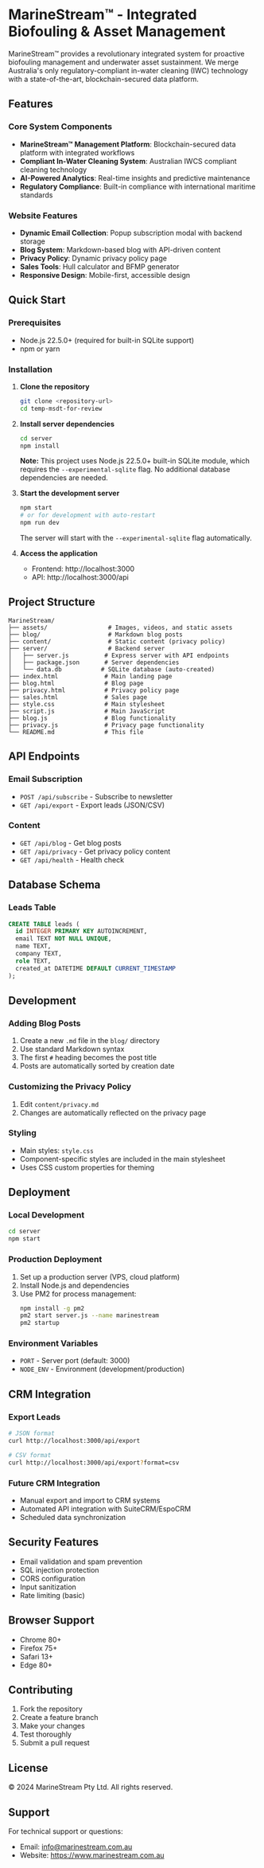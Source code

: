 # MarineStream™ - Integrated Biofouling & Asset Management

MarineStream™ provides a revolutionary integrated system for proactive biofouling management and underwater asset sustainment. We merge Australia's only regulatory-compliant in-water cleaning (IWC) technology with a state-of-the-art, blockchain-secured data platform.

## Features

### Core System Components
- **MarineStream™ Management Platform**: Blockchain-secured data platform with integrated workflows
- **Compliant In-Water Cleaning System**: Australian IWCS compliant cleaning technology
- **AI-Powered Analytics**: Real-time insights and predictive maintenance
- **Regulatory Compliance**: Built-in compliance with international maritime standards

### Website Features
- **Dynamic Email Collection**: Popup subscription modal with backend storage
- **Blog System**: Markdown-based blog with API-driven content
- **Privacy Policy**: Dynamic privacy policy page
- **Sales Tools**: Hull calculator and BFMP generator
- **Responsive Design**: Mobile-first, accessible design

## Quick Start

### Prerequisites
- Node.js 22.5.0+ (required for built-in SQLite support)
- npm or yarn

### Installation

1. **Clone the repository**
   ```bash
   git clone <repository-url>
   cd temp-msdt-for-review
   ```

2. **Install server dependencies**
   ```bash
   cd server
   npm install
   ```

   **Note:** This project uses Node.js 22.5.0+ built-in SQLite module, which requires the `--experimental-sqlite` flag. No additional database dependencies are needed.

3. **Start the development server**
   ```bash
   npm start
   # or for development with auto-restart
   npm run dev
   ```
   
   The server will start with the `--experimental-sqlite` flag automatically.

4. **Access the application**
   - Frontend: http://localhost:3000
   - API: http://localhost:3000/api

## Project Structure

```
MarineStream/
├── assets/                 # Images, videos, and static assets
├── blog/                   # Markdown blog posts
├── content/                # Static content (privacy policy)
├── server/                 # Backend server
│   ├── server.js          # Express server with API endpoints
│   ├── package.json       # Server dependencies
│   └── data.db           # SQLite database (auto-created)
├── index.html             # Main landing page
├── blog.html              # Blog page
├── privacy.html           # Privacy policy page
├── sales.html             # Sales page
├── style.css              # Main stylesheet
├── script.js              # Main JavaScript
├── blog.js                # Blog functionality
├── privacy.js             # Privacy page functionality
└── README.md              # This file
```

## API Endpoints

### Email Subscription
- `POST /api/subscribe` - Subscribe to newsletter
- `GET /api/export` - Export leads (JSON/CSV)

### Content
- `GET /api/blog` - Get blog posts
- `GET /api/privacy` - Get privacy policy content
- `GET /api/health` - Health check

## Database Schema

### Leads Table
```sql
CREATE TABLE leads (
  id INTEGER PRIMARY KEY AUTOINCREMENT,
  email TEXT NOT NULL UNIQUE,
  name TEXT,
  company TEXT,
  role TEXT,
  created_at DATETIME DEFAULT CURRENT_TIMESTAMP
);
```

## Development

### Adding Blog Posts
1. Create a new `.md` file in the `blog/` directory
2. Use standard Markdown syntax
3. The first `#` heading becomes the post title
4. Posts are automatically sorted by creation date

### Customizing the Privacy Policy
1. Edit `content/privacy.md`
2. Changes are automatically reflected on the privacy page

### Styling
- Main styles: `style.css`
- Component-specific styles are included in the main stylesheet
- Uses CSS custom properties for theming

## Deployment

### Local Development
```bash
cd server
npm start
```

### Production Deployment
1. Set up a production server (VPS, cloud platform)
2. Install Node.js and dependencies
3. Use PM2 for process management:
   ```bash
   npm install -g pm2
   pm2 start server.js --name marinestream
   pm2 startup
   ```

### Environment Variables
- `PORT` - Server port (default: 3000)
- `NODE_ENV` - Environment (development/production)

## CRM Integration

### Export Leads
```bash
# JSON format
curl http://localhost:3000/api/export

# CSV format
curl http://localhost:3000/api/export?format=csv
```

### Future CRM Integration
- Manual export and import to CRM systems
- Automated API integration with SuiteCRM/EspoCRM
- Scheduled data synchronization

## Security Features

- Email validation and spam prevention
- SQL injection protection
- CORS configuration
- Input sanitization
- Rate limiting (basic)

## Browser Support

- Chrome 80+
- Firefox 75+
- Safari 13+
- Edge 80+

## Contributing

1. Fork the repository
2. Create a feature branch
3. Make your changes
4. Test thoroughly
5. Submit a pull request

## License

© 2024 MarineStream Pty Ltd. All rights reserved.

## Support

For technical support or questions:
- Email: info@marinestream.com.au
- Website: https://www.marinestream.com.au